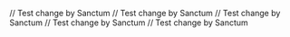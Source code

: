 // Test change by Sanctum
// Test change by Sanctum
// Test change by Sanctum
// Test change by Sanctum
// Test change by Sanctum
